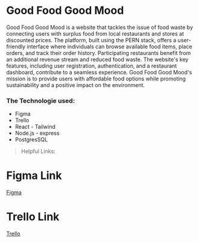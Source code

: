 # Good Food Good Mood 

Good Food Good Mood is a website that tackles the issue of food waste by connecting users with surplus food from local restaurants and stores at discounted prices. The platform, built using the PERN stack, offers a user-friendly interface where individuals can browse available food items, place orders, and track their order history. Participating restaurants benefit from an additional revenue stream and reduced food waste. The website's key features, including user registration, authentication, and a restaurant dashboard, contribute to a seamless experience. Good Food Good Mood's mission is to provide users with affordable food options while promoting sustainability and a positive impact on the environment.


### The Technologie used:

- Figma
- Trello
- React - Tailwind
- Node.js - express
- PostgresSQL

> Helpful Links:

# Figma Link
[Figma](https://www.figma.com/file/dNeh0svNxPVIoX09uRIRNG/MasterpieceNew?type=design&node-id=0%3A1&mode=design&t=XDpUDPZwjI7FLlzO-1)


# Trello Link
[Trello](https://trello.com/b/MTigkqe3/project-management)


